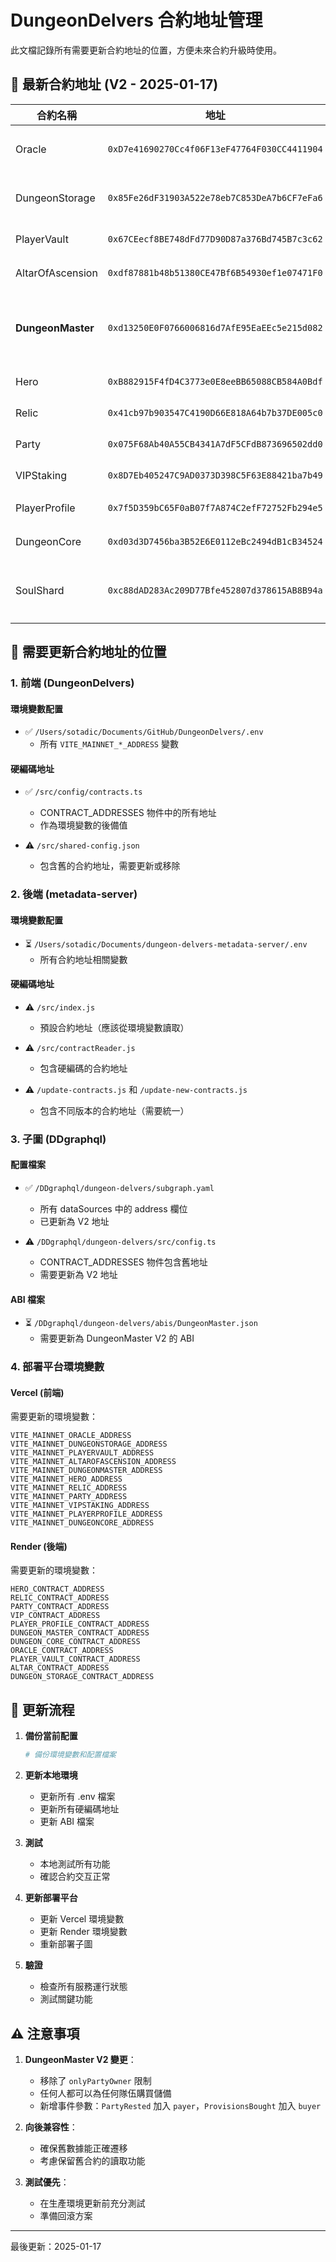 # DungeonDelvers 合約地址管理

此文檔記錄所有需要更新合約地址的位置，方便未來合約升級時使用。

## 🚨 最新合約地址 (V2 - 2025-01-17)

| 合約名稱 | 地址 | 說明 |
|---------|------|------|
| Oracle | `0xD7e41690270Cc4f06F13eF47764F030CC4411904` | 價格預言機 |
| DungeonStorage | `0x85Fe26dF31903A522e78eb7C853DeA7b6CF7eFa6` | 地城資料儲存 |
| PlayerVault | `0x67CEecf8BE748dFd77D90D87a376Bd745B7c3c62` | 玩家金庫 |
| AltarOfAscension | `0xdf87881b48b51380CE47Bf6B54930ef1e07471F0` | 升星祭壇 |
| **DungeonMaster** | `0xd13250E0F0766006816d7AfE95EaEEc5e215d082` | **V2 - 移除擁有權限制** |
| Hero | `0xB882915F4fD4C3773e0E8eeBB65088CB584A0Bdf` | 英雄 NFT |
| Relic | `0x41cb97b903547C4190D66E818A64b7b37DE005c0` | 聖物 NFT |
| Party | `0x075F68Ab40A55CB4341A7dF5CFdB873696502dd0` | 隊伍 NFT |
| VIPStaking | `0x8D7Eb405247C9AD0373D398C5F63E88421ba7b49` | VIP 質押 |
| PlayerProfile | `0x7f5D359bC65F0aB07f7A874C2efF72752Fb294e5` | 玩家檔案 |
| DungeonCore | `0xd03d3D7456ba3B52E6E0112eBc2494dB1cB34524` | 核心合約 |
| SoulShard | `0xc88dAD283Ac209D77Bfe452807d378615AB8B94a` | 代幣（未更新） |

## 📍 需要更新合約地址的位置

### 1. 前端 (DungeonDelvers)

#### 環境變數配置
- ✅ `/Users/sotadic/Documents/GitHub/DungeonDelvers/.env`
  - 所有 `VITE_MAINNET_*_ADDRESS` 變數

#### 硬編碼地址
- ✅ `/src/config/contracts.ts` 
  - CONTRACT_ADDRESSES 物件中的所有地址
  - 作為環境變數的後備值

- ⚠️ `/src/shared-config.json`
  - 包含舊的合約地址，需要更新或移除

### 2. 後端 (metadata-server)

#### 環境變數配置  
- ⏳ `/Users/sotadic/Documents/dungeon-delvers-metadata-server/.env`
  - 所有合約地址相關變數

#### 硬編碼地址
- ⚠️ `/src/index.js`
  - 預設合約地址（應該從環境變數讀取）

- ⚠️ `/src/contractReader.js`
  - 包含硬編碼的合約地址

- ⚠️ `/update-contracts.js` 和 `/update-new-contracts.js`
  - 包含不同版本的合約地址（需要統一）

### 3. 子圖 (DDgraphql)

#### 配置檔案
- ✅ `/DDgraphql/dungeon-delvers/subgraph.yaml`
  - 所有 dataSources 中的 address 欄位
  - 已更新為 V2 地址

- ⚠️ `/DDgraphql/dungeon-delvers/src/config.ts`
  - CONTRACT_ADDRESSES 物件包含舊地址
  - 需要更新為 V2 地址

#### ABI 檔案
- ⏳ `/DDgraphql/dungeon-delvers/abis/DungeonMaster.json`
  - 需要更新為 DungeonMaster V2 的 ABI

### 4. 部署平台環境變數

#### Vercel (前端)
需要更新的環境變數：
```
VITE_MAINNET_ORACLE_ADDRESS
VITE_MAINNET_DUNGEONSTORAGE_ADDRESS
VITE_MAINNET_PLAYERVAULT_ADDRESS
VITE_MAINNET_ALTAROFASCENSION_ADDRESS
VITE_MAINNET_DUNGEONMASTER_ADDRESS
VITE_MAINNET_HERO_ADDRESS
VITE_MAINNET_RELIC_ADDRESS
VITE_MAINNET_PARTY_ADDRESS
VITE_MAINNET_VIPSTAKING_ADDRESS
VITE_MAINNET_PLAYERPROFILE_ADDRESS
VITE_MAINNET_DUNGEONCORE_ADDRESS
```

#### Render (後端)
需要更新的環境變數：
```
HERO_CONTRACT_ADDRESS
RELIC_CONTRACT_ADDRESS
PARTY_CONTRACT_ADDRESS
VIP_CONTRACT_ADDRESS
PLAYER_PROFILE_CONTRACT_ADDRESS
DUNGEON_MASTER_CONTRACT_ADDRESS
DUNGEON_CORE_CONTRACT_ADDRESS
ORACLE_CONTRACT_ADDRESS
PLAYER_VAULT_CONTRACT_ADDRESS
ALTAR_CONTRACT_ADDRESS
DUNGEON_STORAGE_CONTRACT_ADDRESS
```

## 🔄 更新流程

1. **備份當前配置**
   ```bash
   # 備份環境變數和配置檔案
   ```

2. **更新本地環境**
   - 更新所有 .env 檔案
   - 更新所有硬編碼地址
   - 更新 ABI 檔案

3. **測試**
   - 本地測試所有功能
   - 確認合約交互正常

4. **更新部署平台**
   - 更新 Vercel 環境變數
   - 更新 Render 環境變數
   - 重新部署子圖

5. **驗證**
   - 檢查所有服務運行狀態
   - 測試關鍵功能

## ⚠️ 注意事項

1. **DungeonMaster V2 變更**：
   - 移除了 `onlyPartyOwner` 限制
   - 任何人都可以為任何隊伍購買儲備
   - 新增事件參數：`PartyRested` 加入 `payer`，`ProvisionsBought` 加入 `buyer`

2. **向後兼容性**：
   - 確保舊數據能正確遷移
   - 考慮保留舊合約的讀取功能

3. **測試優先**：
   - 在生產環境更新前充分測試
   - 準備回滾方案

---
最後更新：2025-01-17